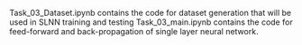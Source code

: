 Task_03_Dataset.ipynb contains the code for dataset generation that will be used in SLNN training and testing
Task_03_main.ipynb contains the code for feed-forward and back-propagation of single layer neural network.
